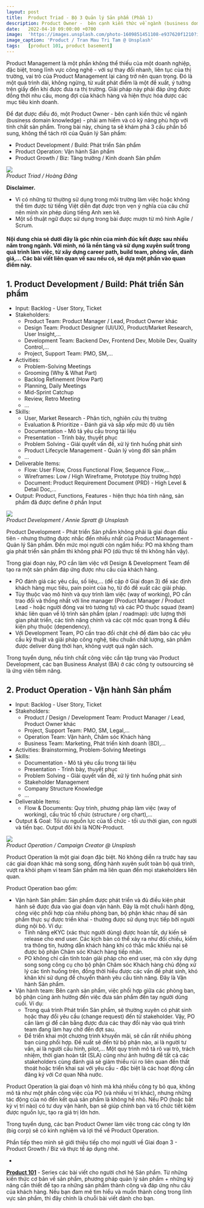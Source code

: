 ```yaml
---
layout: post
title:  Product Triad - Bộ 3 Quản lý Sản phẩm (Phần 1)
description: Product Owner -  bên cạnh kiến thức về ngành (business domain knowledge) - phải am hiểm và có kỹ năng phù hợp với tính chất sản phẩm. Trong bài này, chúng ta sẽ khám phá 3 phần của Quản lý Sản phẩm.
date:   2022-04-10 09:00:00 +0700
image:  'https://images.unsplash.com/photo-1609851451108-e937620f1210?ixlib=rb-4.0.3&ixid=MnwxMjA3fDB8MHxwaG90by1wYWdlfHx8fGVufDB8fHx8&auto=format&fit=crop&w=2670&q=80'
image_caption: 'Product / Tran Mau Tri Tam @ Unsplash'
tags:   [product 101, product basement]
---
```


Product Management là một phần không thể thiếu của một doanh nghiệp, đặc biệt, trong lĩnh vực công nghệ - với sự thay đổi nhanh, liên tục của thị trường, vai trò của Product Management lại càng trở nên quan trọng. Đó là một quá trình dài, không ngừng, từ xuất phát điểm là một đề xuất, ý tưởng trên giấy đến khi được đưa ra thị trường. Giải pháp này phải đáp ứng được đồng thời nhu cầu, mong đợi của khách hàng và hiện thực hóa được các mục tiêu kinh doanh.

Để đạt được điều đó, một Product Owner -  bên cạnh kiến thức về ngành (business domain knowledge) - phải am hiểm và có kỹ năng phù hợp với tính chất sản phẩm. Trong bài này, chúng ta sẽ khám phá 3 cấu phần bổ sung, không thể tách rời của Quản lý Sản phẩm:
- Product Development / Build: Phát triển Sản phẩm
- Product Operation: Vận hành Sản phẩm
- Product Growth / Biz: Tăng trưởng / Kinh doanh Sản phẩm

<div class="gallery-box">
  <div class="gallery">
    <img src="https://pbs.twimg.com/media/Fs3H9rNaYAAVmYB?format=jpg&name=medium" loading="lazy">
  </div>
  <em>Product Triad / Hoàng Đăng</em>
</div>

<b>Disclaimer.</b>
- Vì có những từ thường sử dụng trong môi trường làm việc hoặc không thể tìm được từ tiếng Việt diễn đạt được trọn vẹn ý nghĩa của câu chữ nên mình xin phép dùng tiếng Anh xen kẽ.
- Một số thuật ngữ được sử dụng trong bài được mượn từ mô hình Agile / Scrum.


#### Nội dung chia sẻ dưới đây là góc nhìn của mình đúc kết được sau nhiều năm trong ngành. Với mình, nó là nền tảng và sử dụng xuyên suốt trong quá trình làm việc, từ xây dựng career path, build team, phỏng vấn, đánh giá,... Các bài viết liên quan về sau nếu có, sẽ dựa một phần vào quan điểm này.


## 1. Product Development / Build: Phát triển Sản phẩm

- Input: Backlog - User Story, Ticket
- Stakeholders:
    - Product Team: Product Manager / Lead, Product Owner khác
    - Design Team: Product Designer (UI/UX), Product/Market Research, User Insight,...
    - Development Team: Backend Dev, Frontend Dev, Mobile Dev, Quality Control,...
    - Project, Support Team: PMO, SM,...
- Activities:
    - Problem-Solving Meetings
    - Grooming (Why & What Part)
    - Backlog Refinement (How Part)
    - Planning, Daily Meetings
    - Mid-Sprint Catchup
    - Review, Retro Meeting
    - ...
- Skills:
	- User, Market Research - Phân tích, nghiên cứu thị trường
	- Evaluation & Prioritize - Đánh giá và sắp xếp mức độ ưu tiên
	- Documentation - Mô tả yêu cầu trong tài liệu
	- Presentation - Trình bày, thuyết phục
	- Problem Solving - Giải quyết vấn đề, xử lý tình huống phát sinh
	- Product Lifecycle Management - Quản lý vòng đời sản phẩm
	- …
- Deliverable Items:
    - Flow: User Flow, Cross Functional Flow, Sequence Flow,...
    - Wireframes: Low / High Wireframe, Prototype (tùy trường hợp)
    - Document: Product Requirement Document (PRD) - High Level & Detail Doc,... 
- Output: Product, Functions, Features - hiện thực hóa tính năng, sản phẩm đã được define ở phần Input

<div class="gallery-box">
  <div class="gallery">
    <img src="https://images.unsplash.com/photo-1522071820081-009f0129c71c?ixlib=rb-4.0.3&ixid=MnwxMjA3fDB8MHxwaG90by1wYWdlfHx8fGVufDB8fHx8&auto=format&fit=crop&w=2670&q=80" loading="lazy">
  </div>
  <em>Product Development / Annie Spratt @ Unsplash</em>
</div>

Product Development - Phát triển Sản phẩm không phải là giai đoạn đầu tiên - nhưng thường được nhắc đến nhiều nhất của Product Management - Quản lý Sản phẩm. Đến mức mọi người còn ngầm hiểu: PO mà không tham gia phát triển sản phẩm thì không phải PO (dù thực tế thì không hẳn vậy). 

Trong giai đoạn này, PO cần làm việc với Design &  Development Team để tạo ra một sản phẩm đáp ứng được nhu cầu của khách hàng.
- PO đánh giá các yêu cầu, số liệu,... (đề cập ở Giai đoạn 3) để xác định khách hàng mục tiêu, pain point của họ, từ đó đề xuất các giải pháp.
- Tùy thuộc vào mô hình và quy trình làm việc (way of working), PO cần trao đổi và thống nhất với line manager (Product Manager / Product Lead - hoặc người đóng vai trò tương tự) và các PO thuộc squad (team) khác liên quan về lộ trình sản phẩm (plan / roadmap): ước lượng thời gian phát triển, các tính năng chính và các cột mốc quan trọng & điều kiện phụ thuộc (dependency).
- Với Development Team, PO cần trao đổi chặt chẽ  để đảm bảo các yêu cầu kỹ thuật và giải pháp công nghệ, tiêu chuẩn chất lượng, sản phẩm được deliver đúng thời hạn, không vượt quá ngân sách.

Trong tuyển dụng, nếu tính chất công việc cần tập trung vào Product Development, các bạn Business Analyst (BA) ở các công ty outsourcing sẽ là ứng viên tiềm năng.

## 2. Product Operation -  Vận hành Sản phẩm

- Input: Backlog - User Story, Ticket
- Stakeholders:
    - Product / Design / Development  Team: Product Manager / Lead, Product Owner khác
    - Project, Support Team: PMO, SM, Legal,...
    - Operation Team: Vận hành, Chăm sóc Khách hàng
    - Business Team: Marketing, Phát triển kinh doanh (BD),...
- Activities: Brainstorming, Problem-Solving Meetings
- Skills:
	- Documentation - Mô tả yêu cầu trong tài liệu
	- Presentation - Trình bày, thuyết phục
	- Problem Solving - Giải quyết vấn đề, xử lý tình huống phát sinh
	- Stakeholder Management 
	- Company Structure Knowledge
	- …
- Deliverable Items:
    - Flow & Documents: Quy trình, phương pháp làm việc (way of working), cấu trúc tổ chức (structure / org chart),...
- Output & Goal: Tối ưu nguồn lực của tổ chức - tối ưu thời gian, con người và tiền bạc. Output đôi khi là NON-Product.

<div class="gallery-box">
  <div class="gallery">
    <img src="https://images.unsplash.com/photo-1533749871411-5e21e14bcc7d?ixlib=rb-4.0.3&ixid=MnwxMjA3fDB8MHxwaG90by1wYWdlfHx8fGVufDB8fHx8&auto=format&fit=crop&w=2671&q=80" loading="lazy">
  </div>
  <em>Product Operation / Campaign Creator @ Unsplash</em>
</div>

Product Operation là một giai đoạn đặc biệt. Nó không diễn ra trước hay sau các giai đoạn khác mà song song, đồng hành xuyên suốt toàn bộ quá trình, vượt ra khỏi phạm vi team Sản phẩm mà liên quan đến mọi stakeholders liên quan.

Product Operation bao gồm:
- Vận hành Sản phẩm: Sản phẩm được phát triển và đủ điều kiện phát hành sẽ được đưa vào giai đoạn vận hành. Đây là một chuỗi hành động, công việc phối hợp của nhiều phòng ban, bộ phận khác nhau để sản phẩm thực sự được triển khai - thường được sử dụng trực tiếp bởi người dùng nội bộ. Ví dụ:
    - Tính năng eKYC (xác thực người dùng) được hoàn tất, dự kiến sẽ release cho end user. Các kịch bản có thể xảy ra như đối chiếu, kiểm tra thông tin, hướng dẫn khách hàng khi có thắc mắc khiếu nại sẽ được bộ phận Chăm sóc Khách hàng tiếp nhận.
    - PO không chỉ cần tính toán giải pháp cho end user, mà còn xây dựng song song công cụ cho bộ phận Chăm sóc Khách hàng chủ động xử lý các tình huống trên, đồng thời hiểu được các vấn đề phát sinh, khó khăn khi sử dụng để chuyển thành yêu cầu tính năng. Đây là Vận hành Sản phẩm.
- Vận hành team: Bên cạnh sản phẩm, việc phối hợp giữa các phòng ban, bộ phận cũng ảnh hưởng đến việc đưa sản phẩm đến tay người dùng cuối. Ví dụ:
	- Trong quá trình Phát triển Sản phẩm, sẽ thường xuyên có phát sinh hoặc thay đổi yêu cầu (change request) đến từ stakeholder. Vậy, PO cần làm gì để cân bằng được đưa các thay đổi này vào quá trình team đang làm hay chờ đến đợt sau.
	- Để triển khai một chương trình khuyến mãi, sẽ cần rất nhiều phòng ban cùng phối hợp. Đề xuất sẽ đến từ bộ phận nào, ai là người tư vấn, ai là người cấu hình, pilot,... Một quy trình mô tả rõ vai trò, trách nhiệm, thời gian hoàn tất (SLA) cũng như ảnh hưởng để tất cả các stakeholders cùng đánh giá sẽ giảm thiểu rủi ro liên quan đến thất thoát hoặc triển khai sai với yêu cầu - đặc biệt là các hoạt động cần đăng ký với Cơ quan Nhà nước. 

Product Operation là giai đoạn vô hình mà khá nhiều công ty bỏ qua, không mô tả như một phần công việc của PO (và nhiều vị trí khác), nhưng những tác động của nó đến kết quả sản phẩm là không hề nhỏ. Nếu PO (hoặc bất kỳ vị trí nào) có tư duy vận hành, bạn sẽ giúp chính bạn và tổ chức tiết kiệm được nguồn lực, tạo ra giá trị lớn hơn.

Trong tuyển dụng, các bạn Product Owner làm việc trong các công ty lớn (big corp) sẽ có kinh nghiệm và lợi thế về Product Operation.

Phần tiếp theo mình sẽ giới thiệu tiếp cho mọi người về Giai đoạn 3 - Product Growth / Biz và thực tế áp dụng nhé.

-

**[Product 101](/tags/?tag=product+101)** - Series các bài viết cho người chơi hệ Sản phẩm. Từ những kiến thức cơ bản về sản phẩm, phương pháp quản lý sản phẩm + những kỹ năng cần thiết để tạo ra những sản phẩm thành công và đáp ứng nhu cầu của khách hàng. Nếu bạn đam mê tìm hiểu và muốn thành công trong lĩnh vực sản phẩm, thì đây chính là chuỗi bài viết dành cho bạn.

